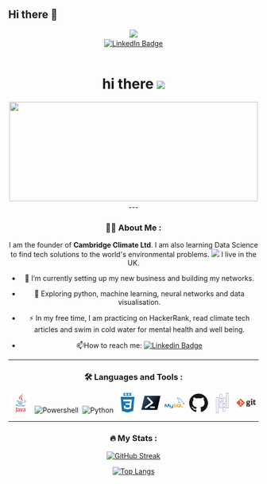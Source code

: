 ## Hi there 👋
<div id="header" align="center">
  <img src="https://media0.giphy.com/media/v1.Y2lkPTc5MGI3NjExN2RxM3Y5NHBvY3kwM294aHp0MHczNHkxZ3VkbGR4ZThjcnRldTN2aSZlcD12MV9pbnRlcm5hbF9naWZfYnlfaWQmY3Q9cw/ptzlRfMuHaGgccUzbh/giphy.gif"
</div>
<div id="badges">
  <a href="your-linkedin-URL">
    <img src="https://img.shields.io/badge/LinkedIn-blue?style=for-the-badge&logo=linkedin&logoColor=white" alt="LinkedIn Badge"/>
  </a>
</div>
<div id="badges">
  <img src="https://komarev.com/ghpvc/?username=30-ui&style=flat-square&color=blue" alt=""/>

<h1>
  hi there
  <img src="https://media.giphy.com/media/hvRJCLFzcasrR4ia7z/giphy.gif" width="30px"/>
</h1>
 
 <div align="center">
  <img src="https://media.giphy.com/media/dWesBcTLavkZuG35MI/giphy.gif" width="500" height="200"/>
</div>
---

### :woman_technologist: About Me :

I am the founder of **Cambridge Climate Ltd**. I am also learning Data Science to find tech solutions to the world's environmental problems. <img src="https://media.giphy.com/media/WUlplcMpOCEmTGBtBW/giphy.gif" width="30"> I live in the UK.

- :telescope: I’m currently setting up my new business and building my networks.

- :seedling: Exploring python, machine learning, neural networks and data visualisation.

- :zap: In my free time, I am practicing on HackerRank, read climate tech articles and swim in cold water for mental health and well being. 

- :mailbox:How to reach me: [![Linkedin Badge](https://img.shields.io/badge/-kakbar-blue?style=flat&logo=Linkedin&logoColor=white)](www.linkedin.com/in/sheryl-french-67139412b)

---

### :hammer_and_wrench: Languages and Tools :
<div>
  <img src="https://github.com/devicons/devicon/blob/master/icons/java/java-original-wordmark.svg" title="Java" alt="Java" width="40" height="40"/>&nbsp;
  <img src="https://github.com/devicons/devicon/tree/master/icons/powershell.svg" title="Powershell" alt="Powershell" width="40" height="40"/>&nbsp;
  <img src="https://github.com/devicons/devicon/blob/master/icons/python/python-original.svg title="Python" alt="Python" width="40" height="40" />&nbsp;
  <img src="https://github.com/devicons/devicon/blob/master/icons/css3/css3-plain-wordmark.svg"  title="CSS3" alt="CSS" width="40" height="40"/>&nbsp;
  <img src="https://github.com/devicons/devicon/blob/master/icons/powershell/powershell-original.svg" title="HTML5" alt="HTML" width="40" height="40"/>&nbsp;
   <img src="https://github.com/devicons/devicon/blob/master/icons/mysql/mysql-original-wordmark.svg" title="MySQL"  alt="MySQL" width="40" height="40"/>&nbsp;
  <img src="https://github.com/devicons/devicon/blob/master/icons/github/github-original.svg" title="Github" alt="Github" width="40" height="40"/>&nbsp;
  <img src="https://github.com/devicons/devicon/blob/master/icons/pandas/pandas-line.svg" title="Pandas" alt="Pandas" width="40" height="40"/>&nbsp;
  <img src="https://github.com/devicons/devicon/blob/master/icons/git/git-original-wordmark.svg" title="Git" **alt="Git" width="40" height="40"/>
</div>

---

### :fire: My Stats :

[![GitHub Streak](http://github-readme-streak-stats.herokuapp.com?user=30-ui&theme=transparent)](https://git.io/streak-stats)

[![Top Langs](https://github-readme-stats.vercel.app/api/top-langs/?username=30-ui&layout=compact&theme=vision-friendly-dark)](https://github.com/anuraghazra/github-readme-stats)

<!--
**30-ui/30-ui** is a ✨ _special_ ✨ repository because its `README.md` (this file) appears on your GitHub profile.>

